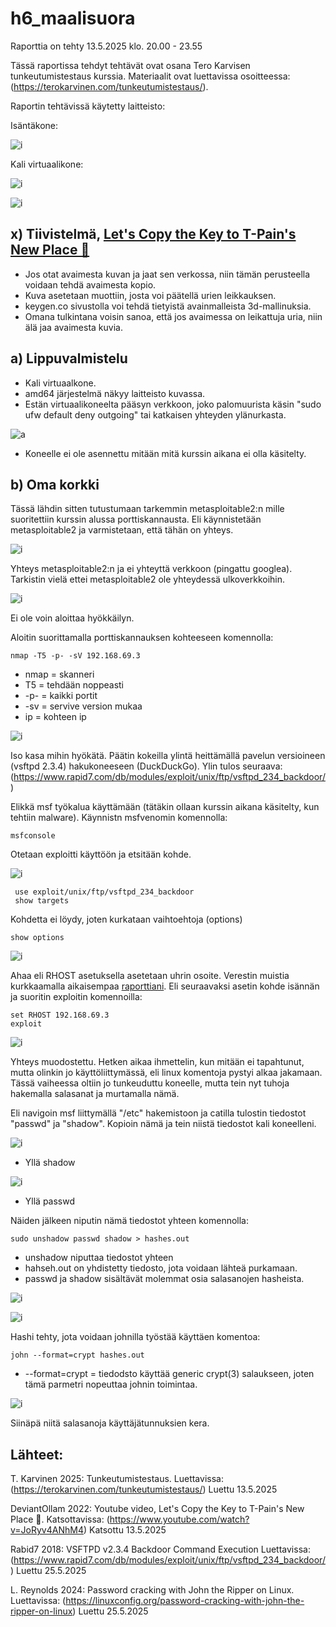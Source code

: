 # h6_maalisuora

Raporttia on tehty 13.5.2025 klo. 20.00 - 23.55

Tässä raportissa tehdyt tehtävät ovat osana Tero Karvisen tunkeutumistestaus kurssia. Materiaalit ovat luettavissa osoitteessa: (https://terokarvinen.com/tunkeutumistestaus/).

Raportin tehtävissä käytetty laitteisto:

Isäntäkone:

![i](images/isanta.png)

Kali virtuaalikone:

![i](images/rosmo1.png)


![i](images/rosmo2.png)


## x) Tiivistelmä, [Let's Copy the Key to T-Pain's New Place 🔑](https://www.youtube.com/watch?v=JoRyv4ANhM4)

* Jos otat avaimesta kuvan ja jaat sen verkossa, niin tämän perusteella voidaan tehdä avaimesta kopio.
* Kuva asetetaan muottiin, josta voi päätellä urien leikkauksen. 
* keygen.co sivustolla voi tehdä tietyistä avainmalleista 3d-mallinuksia.
* Omana tulkintana voisin sanoa, että jos avaimessa on leikattuja uria, niin älä jaa avaimesta kuvia.

## a) Lippuvalmistelu

* Kali virtuaalkone.
* amd64 järjestelmä näkyy laitteisto kuvassa.
* Estän virtuaalikoneelta pääsyn verkkoon, joko palomuurista käsin "sudo ufw default deny outgoing" tai katkaisen yhteyden ylänurkasta.

![a](images/h6_a1.png)

* Koneelle ei ole asennettu mitään mitä kurssin aikana ei olla käsitelty.

## b) Oma korkki

Tässä lähdin sitten tutustumaan tarkemmin metasploitable2:n mille suoritettiin kurssin alussa porttiskannausta. Eli käynnistetään metasploitable2 ja varmistetaan, että tähän on yhteys.

![i](images/h6_b1.png)

Yhteys metasploitable2:n ja ei yhteyttä verkkoon (pingattu googlea). Tarkistin vielä ettei metasploitable2 ole yhteydessä ulkoverkkoihin.

![i](images/h6_b2.png)

Ei ole voin aloittaa hyökkäilyn.

Aloitin suorittamalla porttiskannauksen kohteeseen komennolla:

    nmap -T5 -p- -sV 192.168.69.3
    
* nmap = skanneri
* T5  = tehdään noppeasti
* -p- = kaikki portit
* -sv = servive version mukaa
* ip = kohteen ip

![i](images/h6_b3.png)

Iso kasa mihin hyökätä. Päätin kokeilla ylintä heittämällä pavelun versioineen (vsftpd 2.3.4) hakukoneeseen (DuckDuckGo). Ylin tulos seuraava: (https://www.rapid7.com/db/modules/exploit/unix/ftp/vsftpd_234_backdoor/)

Elikkä msf työkalua käyttämään (tätäkin ollaan kurssin aikana käsitelty, kun tehtiin malware). Käynnistn msfvenomin komennolla:

    msfconsole

Otetaan exploitti käyttöön ja etsitään kohde.

![i](images/h6_b4.png)

     use exploit/unix/ftp/vsftpd_234_backdoor
     show targets

Kohdetta ei löydy, joten kurkataan vaihtoehtoja (options)

    show options

![i](images/h6_b5.png)

Ahaa eli RHOST asetuksella asetetaan uhrin osoite. Verestin muistia kurkkaamalla aikaisempaa [raporttiani](https://github.com/veitim/tunkeutumistestaus/blob/main/h4_leviamassa.md). Eli seuraavaksi asetin kohde isännän ja suoritin exploitin komennoilla:

    set RHOST 192.168.69.3
    exploit

![i](images/h6_b6.png)

Yhteys muodostettu. Hetken aikaa ihmettelin, kun mitään ei tapahtunut, mutta olinkin jo käyttöliittymässä, eli linux komentoja pystyi alkaa jakamaan. Tässä vaiheessa oltiin jo tunkeuduttu koneelle, mutta tein nyt tuhoja hakemalla salasanat ja murtamalla nämä.

Eli navigoin msf liittymällä "/etc" hakemistoon ja catilla tulostin tiedostot "passwd" ja "shadow". Kopioin nämä ja tein niistä tiedostot kali koneelleni.

![i](images/h6_b7.png)

* Yllä shadow

![i](images/h6_b8.png)

* Yllä passwd

Näiden jälkeen niputin nämä tiedostot yhteen komennolla:

    sudo unshadow passwd shadow > hashes.out

* unshadow niputtaa tiedostot yhteen
* hahseh.out on yhdistetty tiedosto, jota voidaan lähteä purkamaan.
* passwd ja shadow sisältävät molemmat osia salasanojen hasheista.

![i](images/h6_b10.png)

![i](images/h6_b9.png)

Hashi tehty, jota voidaan johnilla työstää käyttäen komentoa:

    john --format=crypt hashes.out

* --format=crypt = tiedodsto käyttää generic crypt(3) salaukseen, joten tämä parmetri nopeuttaa johnin toimintaa.

![i](images/h6_b11.png)

Siinäpä niitä salasanoja käyttäjätunnuksien kera.

## Lähteet:

T. Karvinen 2025: Tunkeutumistestaus. Luettavissa: (https://terokarvinen.com/tunkeutumistestaus/) Luettu 13.5.2025

DeviantOllam 2022: Youtube video, Let's Copy the Key to T-Pain's New Place 🔑. Katsottavissa: (https://www.youtube.com/watch?v=JoRyv4ANhM4) Katsottu 13.5.2025

Rabid7 2018: VSFTPD v2.3.4 Backdoor Command Execution Luettavissa: (https://www.rapid7.com/db/modules/exploit/unix/ftp/vsftpd_234_backdoor/) Luettu 25.5.2025

L. Reynolds 2024: Password cracking with John the Ripper on Linux. Luettavissa: (https://linuxconfig.org/password-cracking-with-john-the-ripper-on-linux) Luettu 25.5.2025

